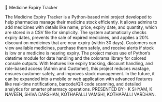💊 Medicine Expiry Tracker

The Medicine Expiry Tracker is a Python-based mini project developed to help pharmacies manage their medicine stock efficiently. It allows admins to add medicines with details like name, price, expiry date, and quantity, which are stored in a CSV file for simplicity. The system automatically checks expiry dates, prevents the sale of expired medicines, and applies a 20% discount on medicines that are near expiry (within 30 days). Customers can view available medicines, purchase them safely, and receive alerts if stock is low or a medicine is nearing expiry. The project makes use of Python’s datetime module for date handling and the colorama library for colored console outputs. With features like expiry tracking, discount handling, and role-based access (Admin and Customer), this project reduces wastage, ensures customer safety, and improves stock management. In the future, it can be expanded into a mobile or web application with advanced features like real-time notifications, barcode/QR code scanning, and detailed analytics for smarter pharmacy operations.
PRESENTED BY:-
    K SHYAM,
    K NAVEEN,
    SHIVA DARSHAN,
    KOTHAPALLI VAMSHI,
    KOTHAPALLI VARDHAN.


